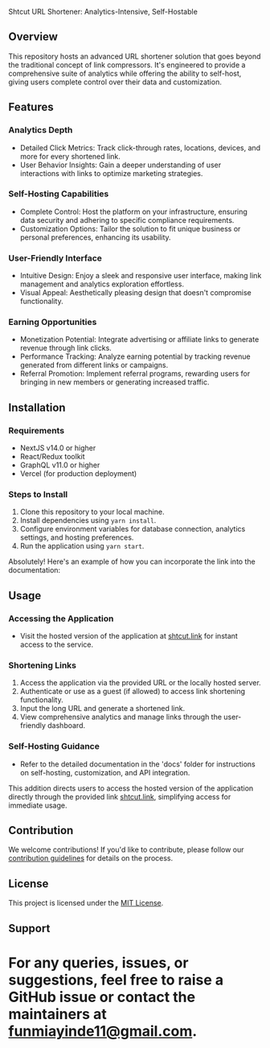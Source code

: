 Shtcut URL Shortener: Analytics-Intensive, Self-Hostable

## Overview

This repository hosts an advanced URL shortener solution that goes beyond the traditional concept of link compressors. It's engineered to provide a comprehensive suite of analytics while offering the ability to self-host, giving users complete control over their data and customization.

## Features

### Analytics Depth

- Detailed Click Metrics: Track click-through rates, locations, devices, and more for every shortened link.
- User Behavior Insights: Gain a deeper understanding of user interactions with links to optimize marketing strategies.

### Self-Hosting Capabilities

- Complete Control: Host the platform on your infrastructure, ensuring data security and adhering to specific compliance requirements.
- Customization Options: Tailor the solution to fit unique business or personal preferences, enhancing its usability.

### User-Friendly Interface

- Intuitive Design: Enjoy a sleek and responsive user interface, making link management and analytics exploration effortless.
- Visual Appeal: Aesthetically pleasing design that doesn't compromise functionality.

### Earning Opportunities

- Monetization Potential: Integrate advertising or affiliate links to generate revenue through link clicks.
- Performance Tracking: Analyze earning potential by tracking revenue generated from different links or campaigns.
- Referral Promotion: Implement referral programs, rewarding users for bringing in new members or generating increased traffic.

## Installation

### Requirements

- NextJS v14.0 or higher
- React/Redux toolkit
- GraphQL v11.0 or higher
- Vercel (for production deployment)

### Steps to Install

1. Clone this repository to your local machine.
2. Install dependencies using `yarn install`.
3. Configure environment variables for database connection, analytics settings, and hosting preferences.
4. Run the application using `yarn start`.

Absolutely! Here's an example of how you can incorporate the link into the documentation:

## Usage

### Accessing the Application

- Visit the hosted version of the application at [shtcut.link](https://shtcut.link/) for instant access to the service.

### Shortening Links

1. Access the application via the provided URL or the locally hosted server.
2. Authenticate or use as a guest (if allowed) to access link shortening functionality.
3. Input the long URL and generate a shortened link.
4. View comprehensive analytics and manage links through the user-friendly dashboard.

### Self-Hosting Guidance

- Refer to the detailed documentation in the 'docs' folder for instructions on self-hosting, customization, and API integration.

This addition directs users to access the hosted version of the application directly through the provided link [shtcut.link](https://shtcut.link/), simplifying access for immediate usage.

## Contribution

We welcome contributions! If you'd like to contribute, please follow our [contribution guidelines](CONTRIBUTING.md) for details on the process.

## License

This project is licensed under the [MIT License](https://github.com/funmiayinde/shtcut-backend/blob/main/LICENSE).

## Support

For any queries, issues, or suggestions, feel free to raise a GitHub issue or contact the maintainers at [funmiayinde11@gmail.com](mailto:funmiayinde11@gmail.com).
=================================================================================================================================
